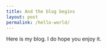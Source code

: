 ```yaml
---
title: And the blog begins
layout: post
permalink: /hello-world/
---
```

Here is my blog. I do hope you enjoy it.
